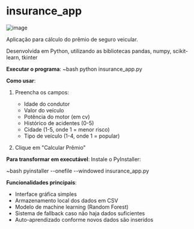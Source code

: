 # insurance_app

![image](https://github.com/user-attachments/assets/76f5d479-21ab-42c1-94d5-ba93d48f141e)


Aplicação para cálculo do prêmio de seguro veicular.

Desenvolvida em Python, utilizando as bibliotecas pandas, numpy, scikit-learn, tkinter

**Executar o programa**:
~bash
python insurance_app.py


**Como usar**:
1. Preencha os campos:
   - Idade do condutor
   - Valor do veículo
   - Potência do motor (em cv)
   - Histórico de acidentes (0-5)
   - Cidade (1-5, onde 1 = menor risco)
   - Tipo de veículo (1-4, onde 1 = popular)

2. Clique em "Calcular Prêmio"


**Para transformar em executável**:
Instale o PyInstaller:

~bash
pyinstaller --onefile --windowed insurance_app.py



**Funcionalidades principais**:
- Interface gráfica simples
- Armazenamento local dos dados em CSV
- Modelo de machine learning (Random Forest)
- Sistema de fallback caso não haja dados suficientes
- Auto-aprendizado conforme novos dados são inseridos



